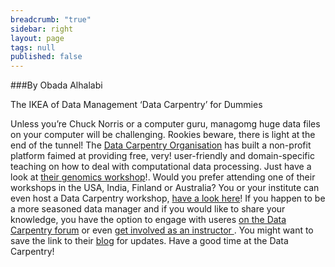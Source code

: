 ```yaml
---
breadcrumb: "true"
sidebar: right
layout: page
tags: null
published: false
---
```




###By Obada Alhalabi

The IKEA of Data Management
‘Data Carpentry’ for Dummies

Unless you’re Chuck Norris or a computer guru, managomg huge data files on your computer will be challenging. Rookies beware, there is light at the end of the tunnel! The <a href="http://www.datacarpentry.org" target="_blank">Data Carpentry Organisation</a> has built a non-profit platform faimed at providing free, very! user-friendly and domain-specific teaching on how to deal with computational data processing. Just have a look at <a href="http://www.datacarpentry.org/lessons/#genomics-workshop" target="_blank">their genomics workshop</a>!. Would you prefer attending one of their workshops in the USA, India, Finland or Australia? You or your institute can even host a Data Carpentry workshop, <a href="http://www.datacarpentry.org/workshops-attend/" target="_blank">have a look here</a>! If you happen to be a more seasoned data manager and if you would like to share your knowledge, you have the option to engage with useres <a href="http://discuss.datacarpentry.org/" target="_blank">on the Data Carpentry forum</a> or even <a href="http://www.datacarpentry.org/involved-instructor/" target="_blank">get involved as an instructor </a>. You might want to save the link to their <a href="http://www.datacarpentry.org/blog/" target="_blank">blog</a> for updates. Have a good time at the Data Carpentry!

